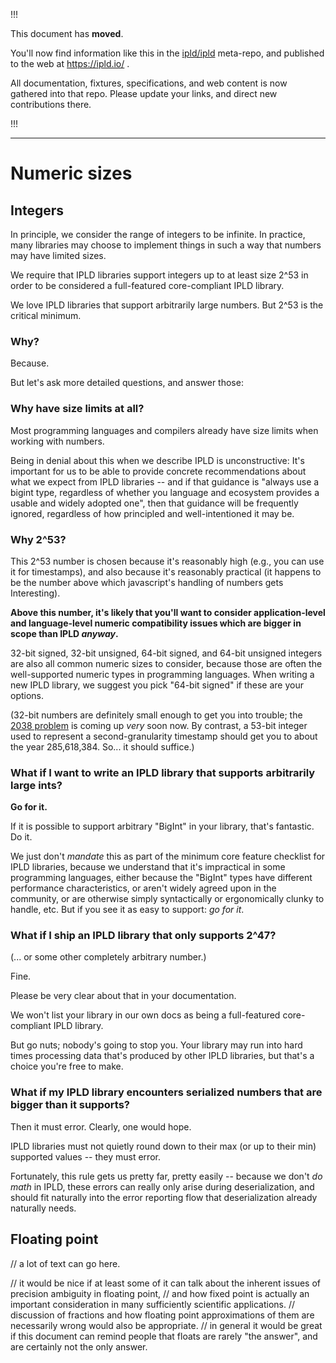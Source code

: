 
!!!

This document has **moved**.

You'll now find information like this in the [ipld/ipld](https://github.com/ipld/ipld/) meta-repo,
and published to the web at https://ipld.io/ .

All documentation, fixtures, specifications, and web content is now gathered into that repo.
Please update your links, and direct new contributions there.

!!!

----

Numeric sizes
=============


Integers
--------

In principle, we consider the range of integers to be infinite.
In practice, many libraries may choose to implement things in such a way that numbers may have limited sizes.

We require that IPLD libraries support integers up to at least size 2^53 in order to be considered a full-featured core-compliant IPLD library.

We love IPLD libraries that support arbitrarily large numbers.  But 2^53 is the critical minimum.


### Why?

Because.

But let's ask more detailed questions, and answer those:

### Why have size limits at all?

Most programming languages and compilers already have size limits when working with numbers.

Being in denial about this when we describe IPLD is unconstructive:
It's important for us to be able to provide concrete recommendations about what we expect from IPLD libraries --
and if that guidance is "always use a bigint type, regardless of whether you language and ecosystem provides a usable and widely adopted one",
then that guidance will be frequently ignored, regardless of how principled and well-intentioned it may be.

### Why 2^53?

This 2^53 number is chosen because it's reasonably high (e.g., you can use it for timestamps),
and also because it's reasonably practical (it happens to be the number above which javascript's handling of numbers gets Interesting).

**Above this number, it's likely that you'll want to consider application-level and language-level numeric compatibility issues which are bigger in scope than IPLD _anyway_.**

32-bit signed, 32-bit unsigned, 64-bit signed, and 64-bit unsigned integers are also all common numeric sizes to consider,
because those are often the well-supported numeric types in programming languages.
When writing a new IPLD library, we suggest you pick "64-bit signed" if these are your options.

(32-bit numbers are definitely small enough to get you into trouble;
the [2038 problem](https://en.wikipedia.org/wiki/Year_2038_problem) is coming up *very* soon now.
By contrast, a 53-bit integer used to represent a second-granularity timestamp should get you to about the year 285,618,384.
So... it should suffice.)

### What if I want to write an IPLD library that supports arbitrarily large ints?

**Go for it.**

If it is possible to support arbitrary "BigInt" in your library, that's fantastic.  Do it.

We just don't _mandate_ this as part of the minimum core feature checklist for IPLD libraries,
because we understand that it's impractical in some programming languages,
either because the "BigInt" types have different performance characteristics,
or aren't widely agreed upon in the community,
or are otherwise simply syntactically or ergonomically clunky to handle, etc.
But if you see it as easy to support: _go for it_.

### What if I ship an IPLD library that only supports 2^47?

(... or some other completely arbitrary number.)

Fine.

Please be very clear about that in your documentation.

We won't list your library in our own docs as being a full-featured core-compliant IPLD library.

But go nuts; nobody's going to stop you.
Your library may run into hard times processing data that's produced by other IPLD libraries, but that's a choice you're free to make.

### What if my IPLD library encounters serialized numbers that are bigger than it supports?

Then it must error.  Clearly, one would hope.

IPLD libraries must not quietly round down to their max (or up to their min) supported values -- they must error.

Fortunately, this rule gets us pretty far, pretty easily -- because we don't *do math* in IPLD,
these errors can really only arise during deserialization,
and should fit naturally into the error reporting flow that deserialization already naturally needs.





Floating point
--------------

// a lot of text can go here.

// it would be nice if at least some of it can talk about the inherent issues of precision ambiguity in floating point,
// and how fixed point is actually an important consideration in many sufficiently scientific applications.
// discussion of fractions and how floating point approximations of them are necessarily wrong would also be appropriate.
// in general it would be great if this document can remind people that floats are rarely "the answer", and are certainly not the only answer.
